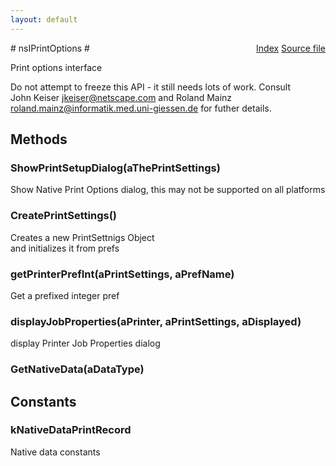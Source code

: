 ```yaml
---
layout: default
---
```

<div class='links' style='float:right'><a href="../index.html">Index</a>
<a href="http://dxr.mozilla.org/mozilla-central/source/widget/nsIPrintOptions.idl">Source file</a>
</div>
# nsIPrintOptions #
  
Print options interface  
  
Do not attempt to freeze this API - it still needs lots of work. Consult  
John Keiser <jkeiser@netscape.com> and Roland Mainz  
<roland.mainz@informatik.med.uni-giessen.de> for futher details.  
  

## Methods ##

### ShowPrintSetupDialog(aThePrintSettings) ###
  
Show Native Print Options dialog, this may not be supported on all platforms  
  

### CreatePrintSettings() ###
  
Creates a new PrintSettnigs Object  
and initializes it from prefs  
  

### getPrinterPrefInt(aPrintSettings, aPrefName) ###
  
Get a prefixed integer pref   
  

### displayJobProperties(aPrinter, aPrintSettings, aDisplayed) ###
  
display Printer Job Properties dialog  
  

### GetNativeData(aDataType) ###

## Constants ##

### kNativeDataPrintRecord ###
  
Native data constants  
  
